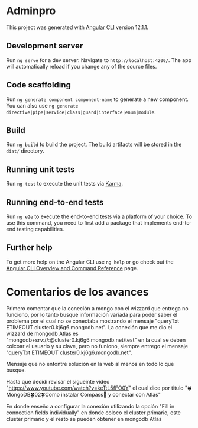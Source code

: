 # Adminpro

This project was generated with [Angular CLI](https://github.com/angular/angular-cli) version 12.1.1.

## Development server

Run `ng serve` for a dev server. Navigate to `http://localhost:4200/`. The app will automatically reload if you change any of the source files.

## Code scaffolding

Run `ng generate component component-name` to generate a new component. You can also use `ng generate directive|pipe|service|class|guard|interface|enum|module`.

## Build

Run `ng build` to build the project. The build artifacts will be stored in the `dist/` directory.

## Running unit tests

Run `ng test` to execute the unit tests via [Karma](https://karma-runner.github.io).

## Running end-to-end tests

Run `ng e2e` to execute the end-to-end tests via a platform of your choice. To use this command, you need to first add a package that implements end-to-end testing capabilities.

## Further help

To get more help on the Angular CLI use `ng help` or go check out the [Angular CLI Overview and Command Reference](https://angular.io/cli) page.

# Comentarios de los avances

Primero comentar que la coneción a mongo con el wizzard que entrega no funciono, por lo tanto busque información variada para poder saber el problema por el cual no se conectaba  mostrando el mensaje "queryTxt ETIMEOUT cluster0.kj6g6.mongodb.net".
La conexión que me dio el wizzard de mongodb Atlas es "mongodb+srv://<username>:<password>@cluster0.kj6g6.mongodb.net/test" en la cual se deben colcoar el usuario y su clave, pero no funiono, siempre entrego el mensaje "queryTxt ETIMEOUT cluster0.kj6g6.mongodb.net".

Mensaje que no entontré solución en la web al menos en todo lo que busque.

Hasta que decidi revisar el sigueinte vídeo "https://www.youtube.com/watch?v=keTtL5fFO0Y" el cual dice por titulo "🍀MongoDB🍀02🍀Como instalar Compass🍃 y conectar con Atlas"

En donde enseño a configurar la conexión utilizando la opción "Fill in connection fields individually" en donde coloco el cluster primario, este cluster primario y el resto se pueden obtener en mongodb Atlas
